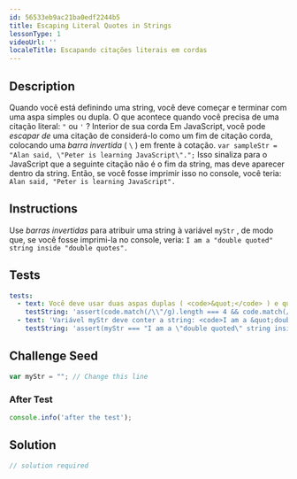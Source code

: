 ```yaml
---
id: 56533eb9ac21ba0edf2244b5
title: Escaping Literal Quotes in Strings
lessonType: 1
videoUrl: ''
localeTitle: Escapando citações literais em cordas
---
```


## Description
<section id="description"> Quando você está definindo uma string, você deve começar e terminar com uma aspa simples ou dupla. O que acontece quando você precisa de uma citação literal: <code>&quot;</code> ou <code>&#39;</code> ? Interior de sua corda Em JavaScript, você pode <dfn>escapar de</dfn> uma citação de considerá-lo como um fim de citação corda, colocando uma <dfn>barra invertida</dfn> ( <code>\</code> ) em frente à cotação. <code>var sampleStr = &quot;Alan said, \&quot;Peter is learning JavaScript\&quot;.&quot;;</code> Isso sinaliza para o JavaScript que a seguinte citação não é o fim da string, mas deve aparecer dentro da string. Então, se você fosse imprimir isso no console, você teria: <code>Alan said, &quot;Peter is learning JavaScript&quot;.</code> </section>

## Instructions
<section id="instructions"> Use <dfn>barras invertidas</dfn> para atribuir uma string à variável <code>myStr</code> , de modo que, se você fosse imprimi-la no console, veria: <code>I am a &quot;double quoted&quot; string inside &quot;double quotes&quot;.</code> </section>

## Tests
<section id='tests'>

```yml
tests:
  - text: Você deve usar duas aspas duplas ( <code>&quot;</code> ) e quatro aspas duplas com escape ( <code>\&quot;</code> ).
    testString: 'assert(code.match(/\\"/g).length === 4 && code.match(/[^\\]"/g).length === 2, "You should use two double quotes (<code>&quot;</code>) and four escaped double quotes (<code>&#92;&quot;</code>).");'
  - text: 'Variável myStr deve conter a string: <code>I am a &quot;double quoted&quot; string inside &quot;double quotes&quot;.</code>'
    testString: 'assert(myStr === "I am a \"double quoted\" string inside \"double quotes\".", "Variable myStr should contain the string: <code>I am a "double quoted" string inside "double quotes".</code>");'

```

</section>

## Challenge Seed
<section id='challengeSeed'>

<div id='js-seed'>

```js
var myStr = ""; // Change this line

```

</div>


### After Test
<div id='js-teardown'>

```js
console.info('after the test');
```

</div>

</section>

## Solution
<section id='solution'>

```js
// solution required
```
</section>
